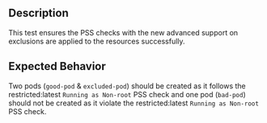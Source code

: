 ## Description

This test ensures the PSS checks with the new advanced support on exclusions are applied to the resources successfully.

## Expected Behavior

Two pods (`good-pod` & `excluded-pod`) should be created as it follows the restricted:latest `Running as Non-root` PSS check and one pod (`bad-pod`) should not be created as it violate the restricted:latest `Running as Non-root` PSS check.

